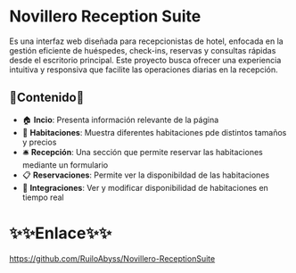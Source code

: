 # Novillero Reception Suite
Es una interfaz web diseñada para recepcionistas de hotel, enfocada en la gestión eficiente de huéspedes, check-ins, reservas y consultas rápidas desde el escritorio principal. Este proyecto busca ofrecer una experiencia intuitiva y responsiva que facilite las operaciones diarias en la recepción.

## 📄Contenido📄

- 🏠 **Incio**: Presenta información relevante de la página
- 🚪 **Habitaciones**: Muestra diferentes habitaciones pde distintos tamaños y precios
- 🛎️ **Recepción**: Una sección que permite reservar las habitaciones mediante un formulario
- 📋 **Reservaciones**: Permite ver la disponibildad de las habitaciones
- 🏅 **Integraciones**: Ver y modificar disponibilidad de habitaciones en tiempo real

# ✨✨Enlace✨✨ 
https://github.com/RuiloAbyss/Novillero-ReceptionSuite
